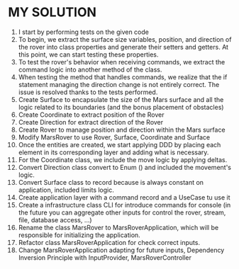 # MY SOLUTION

1. I start by performing tests on the given code
2. To begin, we extract the surface size variables, position, and direction of the rover into class properties and generate their setters and getters. At this point, we can start testing these properties.
3. To test the rover's behavior when receiving commands, we extract the command logic into another method of the class.
4. When testing the method that handles commands, we realize that the if statement managing the direction change is not entirely correct. The issue is resolved thanks to the tests performed.
5. Create Surface to encapsulate the size of the Mars surface and all the logic related to its boundaries (and the bonus placement of obstacles)
6. Create Coordinate to extract position of the Rover
7. Create Direction for extract direction of the Rover
8. Create Rover to manage position and direction within the Mars surface
9. Modify MarsRover to use Rover, Surface, Coordinate and Surface
10. Once the entities are created, we start applying DDD by placing each element in its corresponding layer and adding what is necessary.
11. For the Coordinate class, we include the move logic by applying deltas.
12. Convert Direction class convert to Enum () and included the movement's logic.
13. Convert Surface class to record because is always constant on application, included limits logic.
14. Create application layer with a command record and a UseCase tu use it
15. Create a infrastructure class CLI for introduce commands for console (in the future you can aggregate other inputs for control the rover, stream, file, database access, ...)
16. Rename the class MarsRover to MarsRoverApplication, which will be responsible for initializing the application.
17. Refactor class MarsRoverApplication for check correct inputs.
18. Change MarsRoverApplication adapting for future inputs, Dependency Inversion Principle with InputProvider, MarsRoverController
